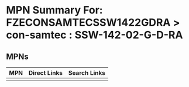 



# MPN Summary For: FZECONSAMTECSSW1422GDRA > con-samtec : SSW-142-02-G-D-RA

## MPNs
  

|MPN|Direct Links|Search Links|
| :--- | :--- | :--- |
||||
